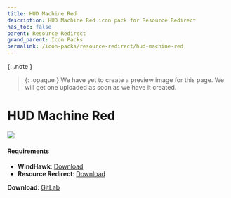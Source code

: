 ```yaml
---
title: HUD Machine Red
description: HUD Machine Red icon pack for Resource Redirect
has_toc: false
parent: Resource Redirect
grand_parent: Icon Packs
permalink: /icon-packs/resource-redirect/hud-machine-red
---
```


{: .note }
> {: .opaque }
> We have yet to create a preview image for this page. We will get one uploaded as soon as we have it created.

HUD Machine Red
===========================

![][Preview]

#### Requirements

*   **WindHawk**: [Download][WindHawk]
*   **Resource Redirect**: [Download][ResourceRedirect]

**Download**: [GitLab][GitLab]

<!-- ///////////////////////////////////////////////////////////////////////////////////////////////////////////////////////////////////////////////////// -->

[Preview]: https://gitlab.com/the-back-room/resource-redirect/-/tree/main/icon-packs/HUD-Machine-Red/Extras/Preview.bmp 

[GitLab]: https://gitlab.com/the-back-room/resource-redirect/-/tree/main/icon-packs/HUD-Machine-Red

[WindHawk]: https://windhawk.net/
[ResourceRedirect]: https://windhawk.net/mods/icon-resource-redirect

<!-- ///////////////////////////////////////////////////////////////////////////////////////////////////////////////////////////////////////////////////// -->
